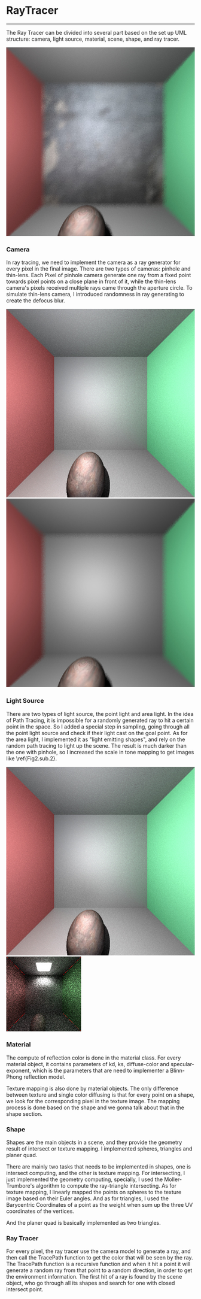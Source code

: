 # RayTracer

---

The Ray Tracer can be divided into several part based on the set up UML structure: camera, light source, material, scene, shape, and ray tracer.

![final](/build/final.jpg)



### Camera

In ray tracing, we need to implement the camera as a ray generator for every pixel in the final image. There are two types of cameras: pinhole and thin-lens. Each Pixel of pinhole camera generate one ray from a fixed point towards pixel points on a close plane in front of it, while the thin-lens camera's pixels received multiple rays came through the aperture circle. To simulate thin-lens camera, I introduced randomness in ray generating to create the defocus blur.

![final](/build/pinhole_pointlight.jpg)
![final](/build/thinlens.jpg)



### Light Source

There are two types of light source, the point light and area light. In the idea of Path Tracing, it is impossible for a randomly generated ray to hit a certain point in the space. So I added a special step in sampling, going through all the point light source and check if their light cast on the goal point. As for the area light, I implemented it as "light emitting shapes", and rely on the random path tracing to light up the scene. The result is much darker than the one with pinhole, so I increased the scale in tone mapping to get images like \ref{Fig2.sub.2}.


![final](/build/pinhole_pointlight.jpg)
![final](/build/arealight.jpg)

### Material

The compute of reflection color is done in the material class. For every material object, it contains parameters of kd, ks, diffuse-color and specular-exponent, which is the parameters that are need to implementer a Blinn-Phong reflection model. 

Texture mapping is also done by material objects. The only difference between texture and single color diffusing is that for every point on a shape, we look for the corresponding pixel in the texture image. The mapping process is done based on the shape and we gonna talk about that in the shape section.


### Shape

Shapes are the main objects in a scene, and they provide the geometry result of intersect or texture mapping.
I implemented spheres, triangles and planer quad.

There are mainly two tasks that needs to be implemented in shapes, one is intersect computing, and the other is texture mapping.
For intersecting, I just implemented the geometry computing, specially, I used the Moller-Trumbore's algorithm to compute the ray-triangle intersecting.
As for texture mapping, I linearly mapped the points on spheres to the texture image based on their Euler angles. And as for triangles, I used the Barycentric Coordinates of a point as the weight when sum up the three UV coordinates of the vertices. 

And the planer quad is basically implemented as two triangles.

### Ray Tracer

For every pixel, the ray tracer use the camera model to generate a ray, and then call the TracePath function to get the color that will be seen by the ray. The TracePath function is a recursive function and when it hit a point it will generate a random ray from that point to a random direction, in order to get the environment information. The first hit of a ray is found by the scene object, who go through all its shapes and search for one with closed intersect point.




